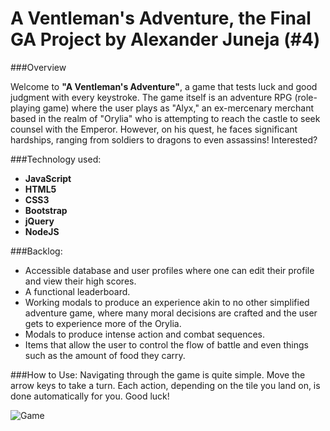 # A Ventleman's Adventure, the Final GA Project by Alexander Juneja (#4)


###Overview

Welcome to **"A Ventleman's Adventure"**, a game that tests luck and good judgment with every keystroke. The game itself is an adventure RPG (role-playing game) where the user plays as "Alyx," an ex-mercenary merchant based in the realm of "Orylia" who is attempting to reach the castle to seek counsel with the Emperor. However, on his quest, he faces significant hardships, ranging from soldiers to dragons to even assassins! Interested?

###Technology used:
* **JavaScript**
* **HTML5**
* **CSS3**
* **Bootstrap**
* **jQuery**
* **NodeJS**

###Backlog:
* Accessible database and user profiles where one can edit their profile and view their high scores.
* A functional leaderboard.
* Working modals to produce an experience akin to no other simplified adventure game, where many moral decisions are crafted and the user gets to experience more of the Orylia.
* Modals to produce intense action and combat sequences.
* Items that allow the user to control the flow of battle and even things such as the amount of food they carry.

###How to Use:
Navigating through the game is quite simple. Move the arrow keys to take a turn. Each action, depending on the tile you land on, is done automatically for you. Good luck!

![Game](http://i.imgur.com/Dih9y29.png)